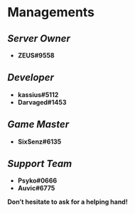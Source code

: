 # Managements

## _Server Owner_

* **ZEUS#9558**

## _**Developer**_

* **kassius#5112**
* **Darvaged#1453**

## _Game Master_

* **SixSenz#6135**

## _**Support Team**_

* **Psyko#0666**
* **Auvic#6775**

**Don’t hesitate to ask for a helping hand!**
